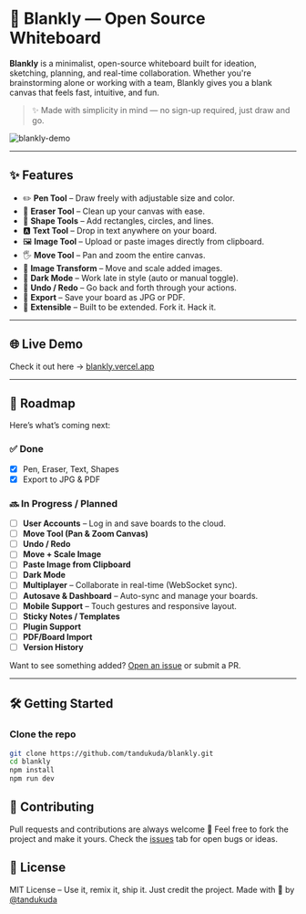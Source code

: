 # 🧼 Blankly — Open Source Whiteboard

**Blankly** is a minimalist, open-source whiteboard built for ideation, sketching, planning, and real-time collaboration. Whether you're brainstorming alone or working with a team, Blankly gives you a blank canvas that feels fast, intuitive, and fun.

> ✨ Made with simplicity in mind — no sign-up required, just draw and go.

![blankly-demo](./assets/blankly-demo.gif)

---

## ✨ Features

- ✏️ **Pen Tool** – Draw freely with adjustable size and color.
- 🧼 **Eraser Tool** – Clean up your canvas with ease.
- 🔲 **Shape Tools** – Add rectangles, circles, and lines.
- 🅰️ **Text Tool** – Drop in text anywhere on your board.
- 🖼️ **Image Tool** – Upload or paste images directly from clipboard.
- 🖐️ **Move Tool** – Pan and zoom the entire canvas.
- 📸 **Image Transform** – Move and scale added images.
- 🌙 **Dark Mode** – Work late in style (auto or manual toggle).
- 🔁 **Undo / Redo** – Go back and forth through your actions.
- 📝 **Export** – Save your board as JPG or PDF.
- 🧩 **Extensible** – Built to be extended. Fork it. Hack it.

---

## 🌐 Live Demo

Check it out here → [blankly.vercel.app](https://blankly.vercel.app)

---

## 🚀 Roadmap

Here’s what’s coming next:

### ✅ Done
- [x] Pen, Eraser, Text, Shapes
- [x] Export to JPG & PDF

### 🔜 In Progress / Planned
- [ ] **User Accounts** – Log in and save boards to the cloud.
- [ ] **Move Tool (Pan & Zoom Canvas)**
- [ ] **Undo / Redo**
- [ ] **Move + Scale Image**
- [ ] **Paste Image from Clipboard**
- [ ] **Dark Mode**
- [ ] **Multiplayer** – Collaborate in real-time (WebSocket sync).
- [ ] **Autosave & Dashboard** – Auto-sync and manage your boards.
- [ ] **Mobile Support** – Touch gestures and responsive layout.
- [ ] **Sticky Notes / Templates**
- [ ] **Plugin Support**
- [ ] **PDF/Board Import**
- [ ] **Version History**

Want to see something added? [Open an issue](https://github.com/tandukuda/blankly/issues) or submit a PR.

---

## 🛠 Getting Started

### Clone the repo

```bash
git clone https://github.com/tandukuda/blankly.git
cd blankly
npm install
npm run dev
```

## 🤝 Contributing

Pull requests and contributions are always welcome 🙌
Feel free to fork the project and make it yours. Check the [issues](https://github.com/tandukuda/Blankly/issues) tab for open bugs or ideas.

## 📄 License

MIT License – Use it, remix it, ship it. Just credit the project.
Made with 🖤 by [@tandukuda](https://github.com/tandukuda/)
